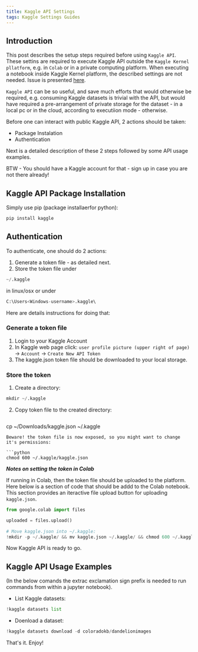 ```yaml
---
title: Kaggle API Settings
tags: Kaggle Settings Guides
---
```


## Introduction


This post describes the setup steps required before using `Kaggle API`. These settins are required to execute Kaggle API outside the `Kaggle Kernel pllatform`, e.g. in `Colab` or in a private computing platform. When executing a notebook inside Kaggle Kernel platform, the described settings are not needed. Issue is presented [here](/guides/content/editing-an-existing-page).


`Kaggle API` can be so useful, and save much efforts that would otherwise be required, e.g. consuming Kaggle datasets is trivial with the API, but would have required a pre-arrangement of private storage for the dataset - in a local pc or in the cloud, according to executiion mode - otherwise. 

Before one can interact with public Kaggle API, 2 actions should be taken:
- Package Instalation
- Authentication


Next is a detailed description of these 2 steps followed by some API usage examples. 

BTW - You should have a Kaggle account for that - sign up in case you are not there already!


## Kaggle API Package Installation

Simply use pip (package installaerfor python):

```python
pip install kaggle
```


## Authentication

To authenticate, one should do 2 actions:
1. Generate a token file - as detailed next.
2. Store the token file under
```python
~/.kaggle
```
in linux/osx or under
```python
C:\Users<Windows-username>.kaggle\ 
```

Here are details instructions for doing that:

### Generate a token file

1. Login to your Kaggle Account
2. In Kaggle web page click: `user profile picture (upper right of page)` -> `Account` -> `Create New API Token`
3. The kaggle.json token file should be downloaded to your local storage. 


### Store the token


1. Create a directory:  
  ```python
  mkdir ~/.kaggle
  ```
2. Copy token file to the created directory:
   ```python
  cp ~/Downloads/kaggle.json  ~/.kaggle
  ```
Beware! the token file is now exposed, so you might want to change it's permissions:

```python
chmod 600 ~/.kaggle/kaggle.json
```

***Notes on setting the token in Colab***


If running in Colab, then the token file should be uploaded to the platform. Here below is a section of code that should be addd to the Colab notebook. This section provides an iteractive file upload button for uploading `kaggle.json`.

```python
from google.colab import files

uploaded = files.upload()
  
# Move kaggle.json into ~/.kaggle:
!mkdir -p ~/.kaggle/ && mv kaggle.json ~/.kaggle/ && chmod 600 ~/.kaggle/kaggle.json
```


Now Kaggle API is ready to go.



## Kaggle API Usage Examples

(In the below comands the extrac exclamation sign prefix is needed to run commands from within a jupyter notebook).

- List Kaggle datasets:

```python
!kaggle datasets list
```

- Doenload a dataset:

```python
!kaggle datasets download -d coloradokb/dandelionimages
```



That's it. Enjoy!













